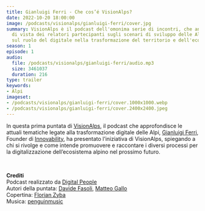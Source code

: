 ```yaml
---
title: Gianluigi Ferri - Che cos’é VisionAlps?
date: 2022-10-20 18:00:00
image: /podcasts/visionalps/gianluigi-ferri/cover.jpg
summary: VisionAlps è il podcast dell'omonima serie di incontri, che analizza il punto
  di vista dei relatori partecipanti sugli scenari di sviluppo delle Alpi, in particolare
  sul ruolo del digitale nella trasformazione del territorio e dell'ecosistema alpino.
season: 1
episode: 1
audio:
  file: /podcasts/visionalps/gianluigi-ferri/audio.mp3
  size: 3461037
  duration: 216
type: trailer
keywords:
- Alpi
imageset:
- /podcasts/visionalps/gianluigi-ferri/cover.1000x1000.webp
- /podcasts/visionalps/gianluigi-ferri/cover.2400x2400.jpeg
---
```


In questa prima puntata di [VisionAlps](https://www.visionalps.com/), il podcast che approfondisce le attuali tematiche legate alla trasformazione digitale delle Alpi, [Gianluigi Ferri](https://www.linkedin.com/in/gianluigiferri/), Founder di [Innovability](https://www.innovability.eu/), ha presentato l’iniziativa di VisionAlps, spiegando a chi si rivolge e come intende promuovere e raccontare i diversi processi per la digitalizzazione dell’ecosistema alpino nel prossimo futuro.

<br>

**Crediti**<br>
Podcast realizzato da [Digital People](https://w3id.org/digitalpeople)<br>
Autori della puntata: [Davide Fasoli](https://www.linkedin.com/in/davide-fasoli-2b3246179/), [Matteo Gallo](https://www.linkedin.com/in/matteo-gallo-4a5ab31a8/)<br>
Copertina: [Florian Zyba](https://www.linkedin.com/in/florian-zyba/)<br>
Musica: [penguinmusic](https://pixabay.com/users/penguinmusic-24940186/)
